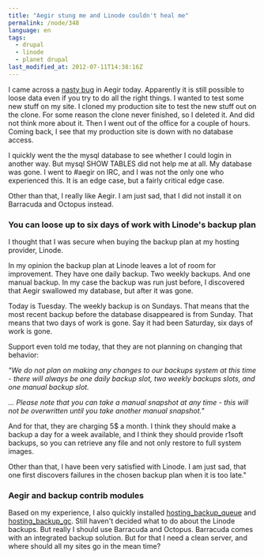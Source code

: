 ```yaml
---
title: "Aegir stung me and Linode couldn't heal me"
permalink: /node/348
language: en
tags:
  - drupal
  - linode
  - planet drupal
last_modified_at: 2012-07-11T14:38:16Z
---
```


I came across a [nasty bug](https://drupal.org/node/1678528) in Aegir today. Apparently it is still possible to loose data even if you try to do all the right things. I wanted to test some new stuff on my site. I cloned my production site to test the new stuff out on the clone. For some reason the clone never finished, so I deleted it. And did not think more about it. Then I went out of the office for a couple of hours. Coming back, I see that my production site is down with no database access.

I quickly went the the mysql database to see whether I could login in another way. But mysql SHOW TABLES did not help me at all. My database was gone. I went to #aegir on IRC, and I was not the only one who experienced this. It is an edge case, but a fairly critical edge case.

Other than that, I really like Aegir. I am just sad, that I did not install it on Barracuda and Octopus instead.

### You can loose up to six days of work with Linode's backup plan

I thought that I was secure when buying the backup plan at my hosting provider, Linode.

In my opinion the backup plan at Linode leaves a lot of room for improvement. They have one daily backup. Two weekly backups. And one manual backup. In my case the backup was run just before, I discovered that Aegir swallowed my database, but after it was gone.

Today is Tuesday. The weekly backup is on Sundays. That means that the most recent backup before the database disappeared is from Sunday. That means that two days of work is gone. Say it had been Saturday, six days of work is gone.

Support even told me today, that they are not planning on changing that behavior:

_"We do not plan on making any changes to our backups system at this time - there will always be one daily backup slot, two weekly backups slots, and one manual backup slot._

_... Please note that you can take a manual snapshot at any time - this will not be overwritten until you take another manual snapshot."_

And for that, they are charging 5$ a month. I think they should make a backup a day for a week available, and I think they should provide r1soft backups, so you can retrieve any file and not only restore to full system images.

Other than that, I have been very satisfied with Linode. I am just sad, that one first discovers failures in the chosen backup plan when it is too late."

### Aegir and backup contrib modules

Based on my experience, I also quickly installed [hosting\_backup\_queue](https://drupal.org/project/hosting_backup_queue) and [hosting\_backup\_gc](https://drupal.org/project/hosting_backup_gc). Still haven't decided what to do about the Linode backups. But really I should use Barracuda and Octopus. Barracuda comes with an integrated backup solution. But for that I need a clean server, and where should all my sites go in the mean time?
